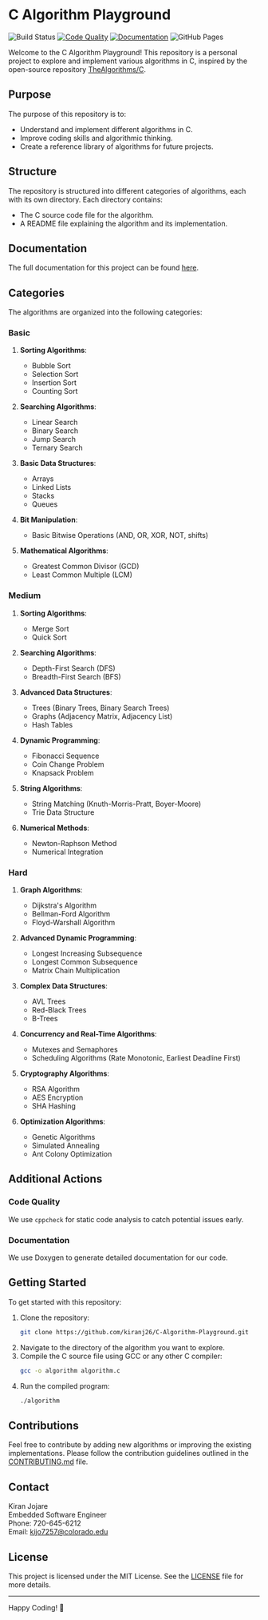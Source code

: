 # C Algorithm Playground

![Build Status](https://github.com/kiranj26/C-Algorithm-Playground/actions/workflows/build.yml/badge.svg)
[![Code Quality](https://img.shields.io/badge/code%20quality-cppcheck-brightgreen)](http://cppcheck.sourceforge.net/)
[![Documentation](https://img.shields.io/badge/documentation-doxygen-brightgreen)](https://www.doxygen.nl/index.html)
![GitHub Pages](https://img.shields.io/badge/docs-GitHub%20Pages-blue)

Welcome to the C Algorithm Playground! This repository is a personal project to explore and implement various algorithms in C, inspired by the open-source repository [TheAlgorithms/C](https://github.com/TheAlgorithms/C).

## Purpose

The purpose of this repository is to:
- Understand and implement different algorithms in C.
- Improve coding skills and algorithmic thinking.
- Create a reference library of algorithms for future projects.

## Structure

The repository is structured into different categories of algorithms, each with its own directory. Each directory contains:
- The C source code file for the algorithm.
- A README file explaining the algorithm and its implementation.

## Documentation

The full documentation for this project can be found [here](https://kiranj26.github.io/C-Algorithm-Playground/).

## Categories

The algorithms are organized into the following categories:

### Basic
1. **Sorting Algorithms**:
   - Bubble Sort
   - Selection Sort
   - Insertion Sort
   - Counting Sort

2. **Searching Algorithms**:
   - Linear Search
   - Binary Search
   - Jump Search
   - Ternary Search

3. **Basic Data Structures**:
   - Arrays
   - Linked Lists
   - Stacks
   - Queues

4. **Bit Manipulation**:
   - Basic Bitwise Operations (AND, OR, XOR, NOT, shifts)

5. **Mathematical Algorithms**:
   - Greatest Common Divisor (GCD)
   - Least Common Multiple (LCM)

### Medium
1. **Sorting Algorithms**:
   - Merge Sort
   - Quick Sort

2. **Searching Algorithms**:
   - Depth-First Search (DFS)
   - Breadth-First Search (BFS)

3. **Advanced Data Structures**:
   - Trees (Binary Trees, Binary Search Trees)
   - Graphs (Adjacency Matrix, Adjacency List)
   - Hash Tables

4. **Dynamic Programming**:
   - Fibonacci Sequence
   - Coin Change Problem
   - Knapsack Problem

5. **String Algorithms**:
   - String Matching (Knuth-Morris-Pratt, Boyer-Moore)
   - Trie Data Structure

6. **Numerical Methods**:
   - Newton-Raphson Method
   - Numerical Integration

### Hard
1. **Graph Algorithms**:
   - Dijkstra's Algorithm
   - Bellman-Ford Algorithm
   - Floyd-Warshall Algorithm

2. **Advanced Dynamic Programming**:
   - Longest Increasing Subsequence
   - Longest Common Subsequence
   - Matrix Chain Multiplication

3. **Complex Data Structures**:
   - AVL Trees
   - Red-Black Trees
   - B-Trees

4. **Concurrency and Real-Time Algorithms**:
   - Mutexes and Semaphores
   - Scheduling Algorithms (Rate Monotonic, Earliest Deadline First)

5. **Cryptography Algorithms**:
   - RSA Algorithm
   - AES Encryption
   - SHA Hashing

6. **Optimization Algorithms**:
   - Genetic Algorithms
   - Simulated Annealing
   - Ant Colony Optimization

## Additional Actions

### Code Quality

We use `cppcheck` for static code analysis to catch potential issues early.

### Documentation

We use Doxygen to generate detailed documentation for our code.

## Getting Started

To get started with this repository:
1. Clone the repository:
    ```bash
    git clone https://github.com/kiranj26/C-Algorithm-Playground.git
    ```
2. Navigate to the directory of the algorithm you want to explore.
3. Compile the C source file using GCC or any other C compiler:
    ```bash
    gcc -o algorithm algorithm.c
    ```
4. Run the compiled program:
    ```bash
    ./algorithm
    ```

## Contributions

Feel free to contribute by adding new algorithms or improving the existing implementations. Please follow the contribution guidelines outlined in the [CONTRIBUTING.md](CONTRIBUTING.md) file.

## Contact

Kiran Jojare  
Embedded Software Engineer  
Phone: 720-645-6212  
Email: kijo7257@colorado.edu

## License

This project is licensed under the MIT License. See the [LICENSE](LICENSE) file for more details.

---

Happy Coding! 🚀
